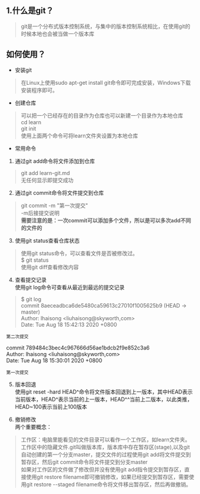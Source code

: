 ## 1.什么是git？
>   git是一个分布式版本控制系统，与集中的版本控制系统相比，在使用git的时候本地也会被当做一个版本库  
  
## 如何使用？  
- 安装git  
> 在Linux上使用sudo apt-get install git命令即可完成安装，Windows下载安装程序即可。  
   
- 创建仓库
> 可以把一个已经存在的目录作为仓库也可以新建一个目录作为本地仓库  
  cd learn  
  git init  
  使用上面两个命令可将learn文件夹设置为本地仓库  
- 常用命令    
1. 通过git add命令将文件添加到仓库  
  > git add learn-git.md  
    无任何显示即提交成功  
2. 通过git commit命令将文件提交到仓库  
  >  git commit -m "第一次提交"  
     -m后接提交说明  
     **需要注意的是：一次commit可以添加多个文件，所以是可以多次add不同的文件的**  
3. 使用git status查看仓库状态  
  >  使用git status命令，可以查看文件是否被修改过。  
     $ git status  
  >  使用git diff查看修改内容  
4. 查看提交记录    
使用git log命令可查看从最近到最远的提交记录  
> $ git log  
 commit 8aeceadbca6de5480ca59613c27010f1005625b9 (HEAD -> master)  
 Author: lhaisong <liuhaisong@skyworth,com>  
 Date:   Tue Aug 18 15:42:13 2020 +0800  
  
    第二次提交  
  
 commit 789484c3bec4c967666d56ae1bdcb2f9e852c3a6  
 Author: lhaisong <liuhaisong@skyworth,com>  
 Date:   Tue Aug 18 15:30:01 2020 +0800  
  
    第一次提交  
5. 版本回退  
使用git reset -hard HEAD^命令将文件版本回退到上一版本，其中HEAD表示当前版本，HEAD^表示当前的上一版本，HEAD^^当前上二版本，以此类推，HEAD~100表示当前上100版本  

6. 撤销修改  
两个重要概念：  
> 工作区：电脑里能看见的文件目录可以看作一个工作区，如learn文件夹。  
  工作区中的隐藏文件.git叫做版本库，版本库中存在暂存区(stage),以及git自动创建的第一个分支master，提交文件的过程使用git add将文件提交到暂存区，然后git commit命令将文件提交到分支master  
  如果对工作区的文件做了修改但并没有使用git add指令提交到暂存区，直接使用git restore filename即可撤销修改，如果已经提交到暂存区，需要使用git restore --staged filename命令将文件移出暂存区，然后再做撤销。  



